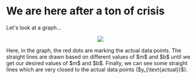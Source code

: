 # We are here after a ton of crisis
Let's look at a graph...
<p align = 'center'>
<img src='https://github.com/Nasim-Ahmed71/Deep-Learning-Easy-Learn/blob/main/Introduction%20to%20ML/Images/Graph_m_b_1.png'></img>
</p>
<p>Here, in the graph, the red dots are marking the actual data points. The straight lines are drawn based on different values of $m$ and $b$ until we get our desired values of $m$ and $b$. Finally, we can see some straight lines which are very closed to the actual data points ($y_{\text{actual}}$). </p>

